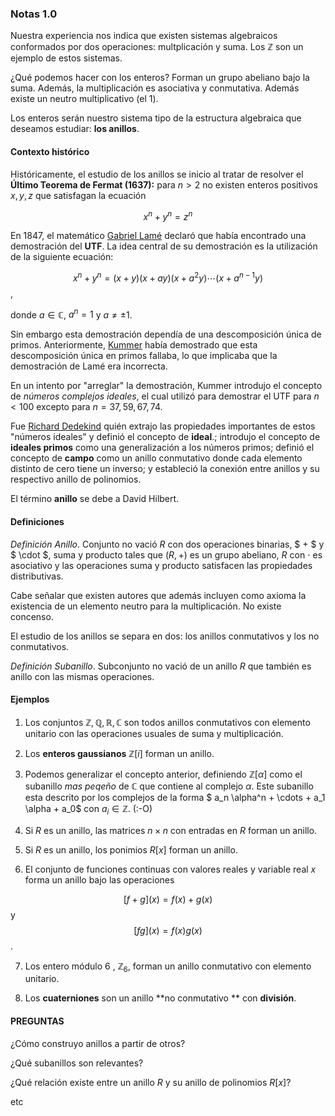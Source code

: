 ### Notas 1.0 

Nuestra experiencia nos indica que existen sistemas algebraicos conformados por dos operaciones: multplicación y suma.  Los $\mathbb{Z}$ son un ejemplo de estos sistemas. 

¿Qué podemos hacer con los enteros? Forman un grupo abeliano bajo la suma. Además, la multiplicación es asociativa y conmutativa. Además existe un neutro multiplicativo (el $1​$).

Los enteros serán nuestro sistema tipo de la estructura algebraica que deseamos estudiar: **los anillos**.

#### Contexto histórico

Históricamente, el estudio de los anillos se inicio al tratar de resolver el **Último Teorema de Fermat (1637):** para $n>2​$ no existen enteros positivos $x, y, z​$ que satisfagan la ecuación

$$ x^n + y^n = z^n​$$

 En 1847, el matemático [Gabriel Lamé](https://es.wikipedia.org/wiki/Gabriel_Lam%C3%A9) declaró que había encontrado una demostración del **UTF**. La idea central de su demostración es la utilización de la siguiente ecuación: 

$$ x^n + y^n = (x+y)(x+ay)(x+a^2y) \cdots (x + a^{n-1} y)​$$,

donde $a \in \mathbb{C}$, $a^n = 1$ y $a \neq \pm 1$. 

Sin embargo esta demostración dependía de una descomposición única de primos. Anteriormente, [Kummer](https://es.wikipedia.org/wiki/Ernst_Kummer) había demostrado que esta descomposición única en primos fallaba, lo que implicaba que la demostración de Lamé era incorrecta. 

En un intento por "arreglar" la demostración, Kummer introdujo el concepto de *números complejos ideales*, el cual utilizó para demostrar el UTF para $n<100$ excepto para  $n=37, 59, 67, 74$.

Fue [Richard Dedekind](https://es.wikipedia.org/wiki/Richard_Dedekind) quién extrajo las propiedades importantes de estos "números ideales" y definió el concepto de **ideal**.; introdujo el concepto de **ideales primos** como una generalización a los números primos; definió el concepto de **campo** como un anillo conmutativo donde cada elemento distinto de cero tiene un inverso; y estableció la conexión entre anillos y su respectivo anillo de polinomios. 

El término **anillo** se debe a David Hilbert.



#### Definiciones 

*Definición Anillo*. Conjunto no vació $R$ con dos operaciones binarias, $ + $ y $ \cdot $, suma y producto tales que $(R, +)$ es un grupo abeliano, $R$ con $\cdot$ es asociativo  y las operaciones suma y producto satisfacen las propiedades distributivas.

Cabe señalar que existen autores que además incluyen como axioma la existencia de un elemento neutro para la multiplicación. No existe concenso.

El estudio de los anillos se separa en dos: los anillos conmutativos y los no conmutativos. 

*Definición Subanillo*. Subconjunto no vació de un anillo $R$ que también es anillo con las mismas operaciones.

#### Ejemplos

1. Los conjuntos $\mathbb{Z}, \mathbb{Q}, \mathbb{R}, \mathbb{C}​$ son todos anillos conmutativos con elemento unitario con las operaciones usuales de suma y multiplicación.

2. Los **enteros gaussianos** $\mathbb{Z}[i]$ forman un anillo.

3. Podemos generalizar el concepto anterior, definiendo $\mathbb{Z}[\alpha]$ como el subanillo _mas peqeño_ de $\mathbb{C}$ que contiene al complejo $\alpha$. Este subanillo esta descrito por los complejos de la forma $ a_n \alpha^n + \cdots + a_1 \alpha + a_0$ con $a_i \in \mathbb{Z}$. (:-O)

4.  Si $R$ es un anillo, las matrices $n \times n$ con entradas en $R$ forman un anillo.

5. Si $R$ es un anillo, los ponimios $R[x]$ forman un anillo.

6.  El conjunto de funciones continuas con valores reales y variable real $x​$ forma un anillo bajo las operaciones

   $$ [f + g] (x) = f(x) + g(x) $$ y $$ [fg] (x) = f(x) g(x)$$.

7. Los entero módulo $6$ , $\mathbb{Z}_6$, forman un anillo conmutativo con elemento unitario.

8. Los **cuaterniones** son un anillo **no conmutativo ** con **división**. 



#### PREGUNTAS

 ¿Cómo construyo anillos a partir de otros?

¿Qué subanillos son relevantes?

¿Qué relación existe entre un anillo $R$ y su anillo de polinomios $R[x]$?

etc